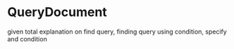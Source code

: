 # QueryDocument
given total explanation on find query, finding  query using condition, specify  and condition

 

  
    

 
